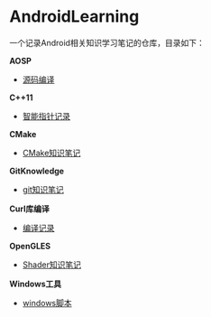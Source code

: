 # AndroidLearning
一个记录Android相关知识学习笔记的仓库，目录如下：

**AOSP**

- [源码编译](https://github.com/cgwang1580/AndroidLearning/blob/master/AOSP/aosp_compile.md)

**C++11**

- [智能指针记录](https://github.com/cgwang1580/AndroidLearning/blob/master/C%2B%2B11/Pointer.md)

**CMake**

- [CMake知识笔记](https://github.com/cgwang1580/AndroidLearning/blob/master/CMake/CMake.md)

**GitKnowledge**

- [git知识笔记](https://github.com/cgwang1580/AndroidLearning/blob/master/GitKnowledge/gitLearning.md)

**Curl库编译**

- [编译记录](https://github.com/cgwang1580/AndroidLearning/blob/master/LibCurl_Compile/libcurl_compile.md)

**OpenGLES**

- [Shader知识笔记](https://github.com/cgwang1580/AndroidLearning/blob/master/OpenGL/OpenGL-Shader-variable.md)

**Windows工具**

- [windows脚本](https://github.com/cgwang1580/AndroidLearning/blob/master/WindowsTools/windows_bat.md)

